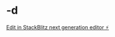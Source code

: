# -d

[Edit in StackBlitz next generation editor ⚡️](https://stackblitz.com/~/github.com/IamHaiPhong/-d)